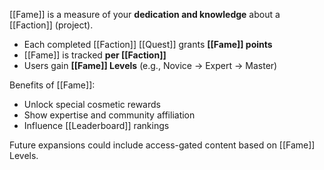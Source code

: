 [[Fame]] is a measure of your **dedication and knowledge** about a [[Faction]] (project).

- Each completed [[Faction]] [[Quest]] grants **[[Fame]] points**
- [[Fame]] is tracked **per [[Faction]]**
- Users gain **[[Fame]] Levels** (e.g., Novice → Expert → Master)

Benefits of [[Fame]]:
- Unlock special cosmetic rewards
- Show expertise and community affiliation
- Influence [[Leaderboard]] rankings

Future expansions could include access-gated content based on [[Fame]] Levels.